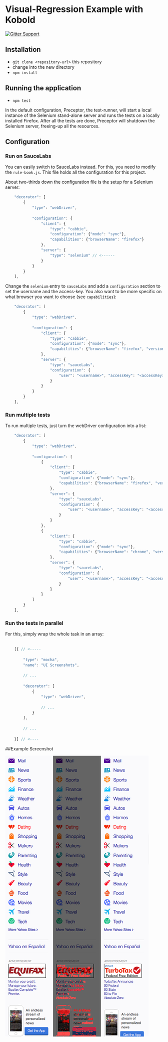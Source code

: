 # Visual-Regression Example with Kobold

[![Gitter Support](https://img.shields.io/badge/Support-Gitter_IM-yellow.svg)](https://gitter.im/preceptorjs/support)

## Installation

* `git clone <repository-url>` this repository
* change into the new directory
* `npm install`

## Running the application

* `npm test`

In the default configuration, Preceptor, the test-runner, will start a local instance of the Selenium stand-alone server and runs the tests on a locally installed Firefox. After all the tests are done, Preceptor will shutdown the Selenium server, freeing-up all the resources.

## Configuration

### Run on SauceLabs

You can easily switch to SauceLabs instead. For this, you need to modify the ```rule-book.js```. This file holds all
the configuration for this project.

About two-thirds down the configuration file is the setup for a Selenium server:

```javascript
    "decorator": [
        {
            "type": "webDriver",

            "configuration": {
                "client": {
                    "type": "cabbie",
                    "configuration": {"mode": "sync"},
                    "capabilities": {"browserName": "firefox"}
                },
                "server": {
                    "type": "selenium" // <------
                }
            }
        }
    ],
```

Change the ```selenium``` entry to ```sauceLabs``` and add a ```configuration``` section to set the username and the access-key.
You also want to be more specific on what browser you want to choose (see ```capabilities```):

```javascript
    "decorator": [
        {
            "type": "webDriver",

            "configuration": {
                "client": {
                    "type": "cabbie",
                    "configuration": {"mode": "sync"},
                    "capabilities": {"browserName": "firefox", "version": "35.0", "platform": "Windows 8"}
                },
                "server": {
                    "type": "sauceLabs",
                    "configuration": {
                        "user": "<username>", "accessKey": "<accessKey>"
                    }
                }
            }
        }
    ],
```

### Run multiple tests

To run multiple tests, just turn the webDriver configuration into a list:

```javascript
    "decorator": [
        {
            "type": "webDriver",

            "configuration": [
                {
                    "client": {
                        "type": "cabbie",
                        "configuration": {"mode": "sync"},
                        "capabilities": {"browserName": "firefox", "version": "35.0", "platform": "Windows 8"}
                    },
                    "server": {
                        "type": "sauceLabs",
                        "configuration": {
                            "user": "<username>", "accessKey": "<accessKey>"
                        }
                    }
                },
                {
                    "client": {
                        "type": "cabbie",
                        "configuration": {"mode": "sync"},
                        "capabilities": {"browserName": "chrome", "version": "39.0", "platform": "Windows 8"}
                    },
                    "server": {
                        "type": "sauceLabs",
                        "configuration": {
                            "user": "<username>", "accessKey": "<accessKey>"
                        }
                    }
                }
            ]
        }
    ],
```

### Run the tests in parallel

For this, simply wrap the whole task in an array:

```javascript

    [{ // <-----

        "type": "mocha",
        "name": "UI Screenshots",

        // ...

        "decorator": [
            {
                "type": "webDriver",

                // ...
            }
        ],

        // ...

    }] // <----
```

##Example Screenshot

![firefox](https://raw.githubusercontent.com/marcelerz/visual-regression-example/master/highlight/firefox_Yahoo-Homepage-Navigation-Bar_1.png)

